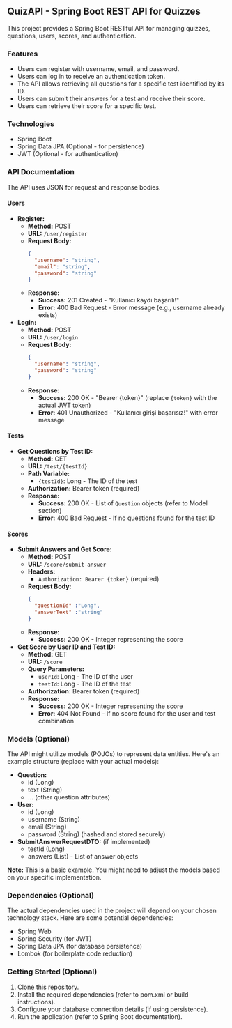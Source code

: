 ## QuizAPI - Spring Boot REST API for Quizzes

This project provides a Spring Boot RESTful API for managing quizzes, questions, users, scores, and authentication.

### Features

* Users can register with username, email, and password.
* Users can log in to receive an authentication token.
* The API allows retrieving all questions for a specific test identified by its ID.
* Users can submit their answers for a test and receive their score.
* Users can retrieve their score for a specific test.

### Technologies

* Spring Boot
* Spring Data JPA (Optional - for persistence)
* JWT (Optional - for authentication)

### API Documentation

The API uses JSON for request and response bodies.

#### Users

* **Register:**
    * **Method:** POST
    * **URL:** `/user/register`
    * **Request Body:**
        ```json
        {
          "username": "string",
          "email": "string",
          "password": "string"
        }
        ```
    * **Response:**
        * **Success:** 201 Created - "Kullanıcı kaydı başarılı!"
        * **Error:** 400 Bad Request - Error message (e.g., username already exists)
* **Login:**
    * **Method:** POST
    * **URL:** `/user/login`
    * **Request Body:**
        ```json
        {
          "username": "string",
          "password": "string"
        }
        ```
    * **Response:**
        * **Success:** 200 OK - "Bearer {token}" (replace `{token}` with the actual JWT token)
        * **Error:** 401 Unauthorized - "Kullanıcı girişi başarısız!" with error message

#### Tests

* **Get Questions by Test ID:**
    * **Method:** GET
    * **URL:** `/test/{testId}`
    * **Path Variable:**
        * `{testId}`: Long - The ID of the test
    * **Authorization:** Bearer token (required)
    * **Response:**
        * **Success:** 200 OK - List of `Question` objects (refer to Model section)
        * **Error:** 400 Bad Request - If no questions found for the test ID

#### Scores

* **Submit Answers and Get Score:**
    * **Method:** POST
    * **URL:** `/score/submit-answer`
    * **Headers:**
        * `Authorization: Bearer {token}` (required)
    * **Request Body:**
        ```json
        {
          "questionId" :"Long",
          "answerText" :"string"
        }
        ```
    * **Response:**
        * **Success:** 200 OK - Integer representing the score
* **Get Score by User ID and Test ID:**
    * **Method:** GET
    * **URL:** `/score`
    * **Query Parameters:**
        * `userId`: Long - The ID of the user
        * `testId`: Long - The ID of the test
    * **Authorization:** Bearer token (required)
    * **Response:**
        * **Success:** 200 OK - Integer representing the score
        * **Error:** 404 Not Found - If no score found for the user and test combination

### Models (Optional)

The API might utilize models (POJOs) to represent data entities. Here's an example structure (replace with your actual models):

* **Question:**
    * id (Long)
    * text (String)
    * ... (other question attributes)
* **User:**
    * id (Long)
    * username (String)
    * email (String)
    * password (String) (hashed and stored securely)
* **SubmitAnswerRequestDTO:** (if implemented)
    * testId (Long)
    * answers (List<Answer>) - List of answer objects

**Note:** This is a basic example. You might need to adjust the models based on your specific implementation.

### Dependencies (Optional)

The actual dependencies used in the project will depend on your chosen technology stack. Here are some potential dependencies:

* Spring Web
* Spring Security (for JWT)
* Spring Data JPA (for database persistence)
* Lombok (for boilerplate code reduction)

### Getting Started (Optional)

1. Clone this repository.
2. Install the required dependencies (refer to pom.xml or build instructions).
3. Configure your database connection details (if using persistence).
4. Run the application (refer to Spring Boot documentation).



